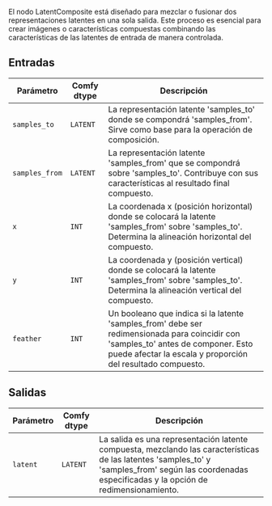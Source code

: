 El nodo LatentComposite está diseñado para mezclar o fusionar dos representaciones latentes en una sola salida. Este proceso es esencial para crear imágenes o características compuestas combinando las características de las latentes de entrada de manera controlada.

## Entradas

| Parámetro    | Comfy dtype | Descripción |
|--------------|-------------|-------------|
| `samples_to` | `LATENT`    | La representación latente 'samples_to' donde se compondrá 'samples_from'. Sirve como base para la operación de composición. |
| `samples_from` | `LATENT` | La representación latente 'samples_from' que se compondrá sobre 'samples_to'. Contribuye con sus características al resultado final compuesto. |
| `x`          | `INT`      | La coordenada x (posición horizontal) donde se colocará la latente 'samples_from' sobre 'samples_to'. Determina la alineación horizontal del compuesto. |
| `y`          | `INT`      | La coordenada y (posición vertical) donde se colocará la latente 'samples_from' sobre 'samples_to'. Determina la alineación vertical del compuesto. |
| `feather`    | `INT`      | Un booleano que indica si la latente 'samples_from' debe ser redimensionada para coincidir con 'samples_to' antes de componer. Esto puede afectar la escala y proporción del resultado compuesto. |

## Salidas

| Parámetro | Comfy dtype | Descripción |
|-----------|-------------|-------------|
| `latent`  | `LATENT`    | La salida es una representación latente compuesta, mezclando las características de las latentes 'samples_to' y 'samples_from' según las coordenadas especificadas y la opción de redimensionamiento. |
